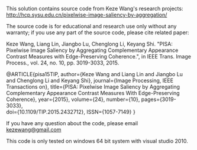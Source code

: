 This solution contains source code from Keze Wang's research projects: 
http://hcp.sysu.edu.cn/pixelwise-image-saliency-by-aggregation/

The source code is for educational and research use only without any warranty; 
if you use any part of the source code, please cite related paper:

Keze Wang, Liang Lin, Jiangbo Lu, Chenglong Li, Keyang Shi. "PISA: Pixelwise Image Saliency by Aggregating Complementary Appearance Contrast Measures with Edge-Preserving Coherence.", in IEEE Trans. Image Process., vol. 24, no. 10, pp. 3019-3033, 2015. 

@ARTICLE{pisa15TIP, 
author={Keze Wang and Liang Lin and Jiangbo Lu and Chenglong Li and Keyang Shi}, 
journal={Image Processing, IEEE Transactions on}, 
title={PISA: Pixelwise Image Saliency by Aggregating Complementary Appearance Contrast Measures With Edge-Preserving Coherence}, 
year={2015}, 
volume={24}, 
number={10}, 
pages={3019-3033},  
doi={10.1109/TIP.2015.2432712}, 
ISSN={1057-7149}
}

If you have any question about the code, please email kezewang@gmail.com

This code is only tested on windows 64 bit system with visual studio 2010.

